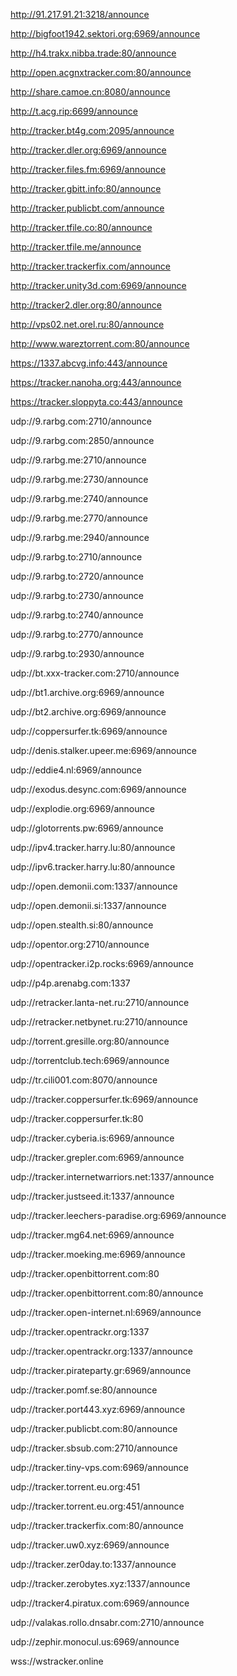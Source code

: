 http://91.217.91.21:3218/announce

http://bigfoot1942.sektori.org:6969/announce

http://h4.trakx.nibba.trade:80/announce

http://open.acgnxtracker.com:80/announce

http://share.camoe.cn:8080/announce

http://t.acg.rip:6699/announce

http://tracker.bt4g.com:2095/announce

http://tracker.dler.org:6969/announce

http://tracker.files.fm:6969/announce

http://tracker.gbitt.info:80/announce

http://tracker.publicbt.com/announce

http://tracker.tfile.co:80/announce

http://tracker.tfile.me/announce

http://tracker.trackerfix.com/announce

http://tracker.unity3d.com:6969/announce

http://tracker2.dler.org:80/announce

http://vps02.net.orel.ru:80/announce

http://www.wareztorrent.com:80/announce

https://1337.abcvg.info:443/announce

https://tracker.nanoha.org:443/announce

https://tracker.sloppyta.co:443/announce

udp://9.rarbg.com:2710/announce

udp://9.rarbg.com:2850/announce

udp://9.rarbg.me:2710/announce

udp://9.rarbg.me:2730/announce

udp://9.rarbg.me:2740/announce

udp://9.rarbg.me:2770/announce

udp://9.rarbg.me:2940/announce

udp://9.rarbg.to:2710/announce

udp://9.rarbg.to:2720/announce

udp://9.rarbg.to:2730/announce

udp://9.rarbg.to:2740/announce

udp://9.rarbg.to:2770/announce

udp://9.rarbg.to:2930/announce

udp://bt.xxx-tracker.com:2710/announce

udp://bt1.archive.org:6969/announce

udp://bt2.archive.org:6969/announce

udp://coppersurfer.tk:6969/announce

udp://denis.stalker.upeer.me:6969/announce

udp://eddie4.nl:6969/announce

udp://exodus.desync.com:6969/announce

udp://explodie.org:6969/announce

udp://glotorrents.pw:6969/announce

udp://ipv4.tracker.harry.lu:80/announce

udp://ipv6.tracker.harry.lu:80/announce

udp://open.demonii.com:1337/announce

udp://open.demonii.si:1337/announce

udp://open.stealth.si:80/announce

udp://opentor.org:2710/announce

udp://opentracker.i2p.rocks:6969/announce

udp://p4p.arenabg.com:1337

udp://retracker.lanta-net.ru:2710/announce

udp://retracker.netbynet.ru:2710/announce

udp://torrent.gresille.org:80/announce

udp://torrentclub.tech:6969/announce

udp://tr.cili001.com:8070/announce

udp://tracker.coppersurfer.tk:6969/announce

udp://tracker.coppersurfer.tk:80

udp://tracker.cyberia.is:6969/announce

udp://tracker.grepler.com:6969/announce

udp://tracker.internetwarriors.net:1337/announce

udp://tracker.justseed.it:1337/announce

udp://tracker.leechers-paradise.org:6969/announce

udp://tracker.mg64.net:6969/announce

udp://tracker.moeking.me:6969/announce

udp://tracker.openbittorrent.com:80

udp://tracker.openbittorrent.com:80/announce

udp://tracker.open-internet.nl:6969/announce

udp://tracker.opentrackr.org:1337

udp://tracker.opentrackr.org:1337/announce

udp://tracker.pirateparty.gr:6969/announce

udp://tracker.pomf.se:80/announce

udp://tracker.port443.xyz:6969/announce

udp://tracker.publicbt.com:80/announce

udp://tracker.sbsub.com:2710/announce

udp://tracker.tiny-vps.com:6969/announce

udp://tracker.torrent.eu.org:451

udp://tracker.torrent.eu.org:451/announce

udp://tracker.trackerfix.com:80/announce

udp://tracker.uw0.xyz:6969/announce

udp://tracker.zer0day.to:1337/announce

udp://tracker.zerobytes.xyz:1337/announce

udp://tracker4.piratux.com:6969/announce

udp://valakas.rollo.dnsabr.com:2710/announce

udp://zephir.monocul.us:6969/announce

wss://wstracker.online
